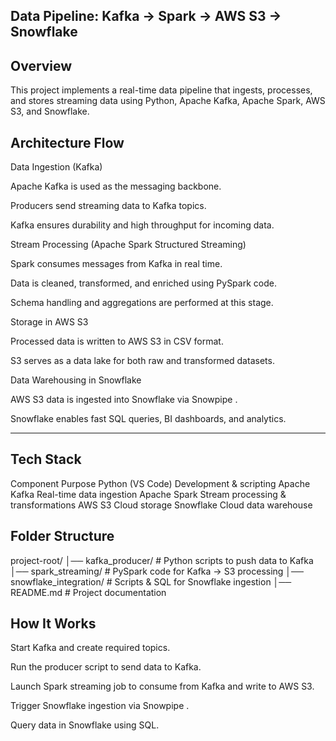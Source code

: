 Data Pipeline: Kafka → Spark → AWS S3 → Snowflake
-------------------------------------------------
Overview
----------
This project implements a real-time data pipeline that ingests, processes, and stores streaming data using Python, Apache Kafka, Apache Spark, AWS S3, and Snowflake.

Architecture Flow
-----------------

Data Ingestion (Kafka)

Apache Kafka is used as the messaging backbone.

Producers send streaming data to Kafka topics.

Kafka ensures durability and high throughput for incoming data.

Stream Processing (Apache Spark Structured Streaming)

Spark consumes messages from Kafka in real time.

Data is cleaned, transformed, and enriched using PySpark code.

Schema handling and aggregations are performed at this stage.

Storage in AWS S3

Processed data is written to AWS S3 in CSV format.

S3 serves as a data lake for both raw and transformed datasets.

Data Warehousing in Snowflake

AWS S3 data is ingested into Snowflake via Snowpipe .

Snowflake enables fast SQL queries, BI dashboards, and analytics.
_______________________________________________________________________________________________________________

Tech Stack
-----------
Component Purpose Python (VS Code) Development & scripting Apache Kafka Real-time data ingestion Apache Spark Stream processing & transformations AWS S3 Cloud storage Snowflake Cloud data warehouse

Folder Structure
----------------
project-root/ │── kafka_producer/ # Python scripts to push data to Kafka │── spark_streaming/ # PySpark code for Kafka → S3 processing │── snowflake_integration/ # Scripts & SQL for Snowflake ingestion │── README.md # Project documentation

How It Works
------------
Start Kafka and create required topics.

Run the producer script to send data to Kafka.

Launch Spark streaming job to consume from Kafka and write to AWS S3.

Trigger Snowflake ingestion via Snowpipe .

Query data in Snowflake using SQL.
